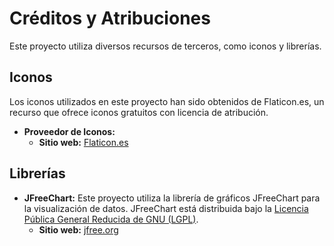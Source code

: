 # Créditos y Atribuciones

Este proyecto utiliza diversos recursos de terceros, como iconos y librerías.

## Iconos

Los iconos utilizados en este proyecto han sido obtenidos de Flaticon.es, un recurso que ofrece iconos gratuitos con licencia de atribución.

* **Proveedor de Iconos:**
    * **Sitio web:** [Flaticon.es](https://www.flaticon.es/)

## Librerías

* **JFreeChart:** Este proyecto utiliza la librería de gráficos JFreeChart para la visualización de datos. JFreeChart está distribuida bajo la [Licencia Pública General Reducida de GNU (LGPL)](https://www.gnu.org/licenses/lgpl-3.0.es.html).
    * **Sitio web:** [jfree.org](https://www.jfree.org/jfreechart/)